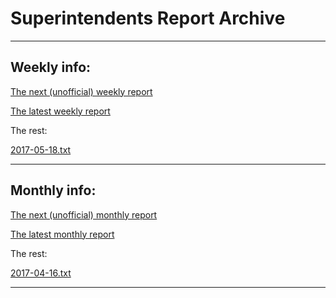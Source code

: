 # Superintendents Report Archive



-----------------

## Weekly info:
[The next (unofficial) weekly report](reports/week/next.txt) 

[The latest weekly report](reports/week/2017-05-25.txt) 

The rest: 

[2017-05-18.txt](reports/week/2017-05-18.txt) 


-----------------

## Monthly info:
[The next (unofficial) monthly report](reports/month/next.txt) 

[The latest monthly report](reports/month/2017-05-18.txt) 

The rest: 

[2017-04-16.txt](reports/month/2017-04-16.txt) 


-----------------

